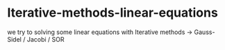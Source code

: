 # Iterative-methods-linear-equations
we try to solving some  linear equations with Iterative methods -> Gauss-Sidel / Jacobi / SOR
